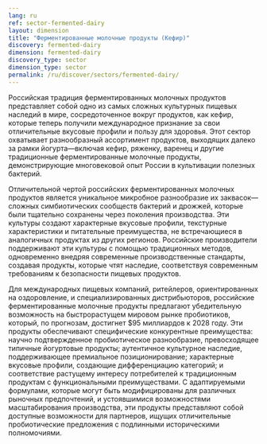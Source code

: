 ```yaml
---
lang: ru
ref: sector-fermented-dairy
layout: dimension
title: "Ферментированные молочные продукты (Кефир)"
discovery: fermented-dairy
dimension: fermented-dairy
discovery_type: sector
dimension_type: sector
permalink: /ru/discover/sectors/fermented-dairy/
---
```


Российская традиция ферментированных молочных продуктов представляет собой одно из самых сложных культурных пищевых наследий в мире, сосредоточенное вокруг продуктов, как кефир, которые теперь получили международное признание за свои отличительные вкусовые профили и пользу для здоровья. Этот сектор охватывает разнообразный ассортимент продуктов, выходящих далеко за рамки йогурта—включая кефир, ряженку, варенец и другие традиционные ферментированные молочные продукты, демонстрирующие многовековой опыт России в культивации полезных бактерий.

Отличительной чертой российских ферментированных молочных продуктов является уникальное микробное разнообразие их заквасок—сложных симбиотических сообществ бактерий и дрожжей, которые были тщательно сохранены через поколения производства. Эти культуры создают характерные вкусовые профили, текстурные характеристики и питательные преимущества, не встречающиеся в аналогичных продуктах из других регионов. Российские производители поддерживают эти культуры с помощью традиционных методов, одновременно внедряя современные производственные стандарты, создавая продукты, которые чтят наследие, соответствуя современным требованиям к безопасности пищевых продуктов.

Для международных пищевых компаний, ритейлеров, ориентированных на оздоровление, и специализированных дистрибьюторов, российские ферментированные молочные продукты предлагают убедительную возможность на быстрорастущем мировом рынке пробиотиков, который, по прогнозам, достигнет $95 миллиардов к 2028 году. Эти продукты обеспечивают специфические конкурентные преимущества: научно подтвержденное пробиотическое разнообразие, превосходящее типичные йогуртовые продукты; аутентичное культурное наследие, поддерживающее премиальное позиционирование; характерные вкусовые профили, создающие дифференциацию категорий; и соответствие растущему интересу потребителей к традиционным продуктам с функциональными преимуществами. С адаптируемыми формулами, которые могут быть модифицированы для различных рыночных предпочтений, и устоявшимися возможностями масштабирования производства, эти продукты представляют собой доступные возможности для партнеров, ищущих отличительные пробиотические предложения с подлинными историческими полномочиями.
